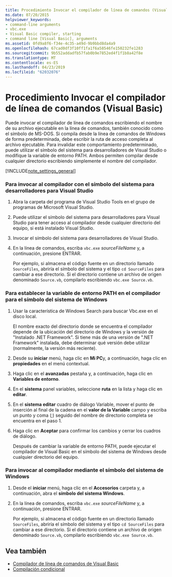 ```yaml
---
title: Procedimiento Invocar el compilador de línea de comandos (Visual Basic)
ms.date: 07/20/2015
helpviewer_keywords:
- command-line arguments
- vbc.exe
- Visual Basic compiler, starting
- command line [Visual Basic], arguments
ms.assetid: 0fd9a8f6-f34e-4c35-a49d-9b9bbd8da4a9
ms.openlocfilehash: 67cad0df3f10ff1fa1f6a58546fe150232fe1283
ms.sourcegitcommit: 9b552addadfb57fab0b9e7852ed4f1f1b8a42f8e
ms.translationtype: MT
ms.contentlocale: es-ES
ms.lasthandoff: 04/23/2019
ms.locfileid: "62032076"
---
```

# <a name="how-to-invoke-the-command-line-compiler-visual-basic"></a>Procedimiento Invocar el compilador de línea de comandos (Visual Basic)
Puede invocar el compilador de línea de comandos escribiendo el nombre de su archivo ejecutable en la línea de comandos, también conocido como el símbolo de MS-DOS. Si compila desde la línea de comandos de Windows de forma predeterminada, debe escribir la ruta de acceso completa al archivo ejecutable. Para invalidar este comportamiento predeterminado, puede utilizar el símbolo del sistema para desarrolladores de Visual Studio o modifique la variable de entorno PATH. Ambos permiten compilar desde cualquier directorio escribiendo simplemente el nombre del compilador.  
  
[!INCLUDE[note_settings_general](~/includes/note-settings-general-md.md)]  
  
### <a name="to-invoke-the-compiler-using-the-developer-command-prompt-for-visual-studio"></a>Para invocar al compilador con el símbolo del sistema para desarrolladores para Visual Studio  
  
1. Abra la carpeta del programa de Visual Studio Tools en el grupo de programas de Microsoft Visual Studio.  
  
2. Puede utilizar el símbolo del sistema para desarrolladores para Visual Studio para tener acceso al compilador desde cualquier directorio del equipo, si está instalado Visual Studio.  
  
3. Invocar el símbolo del sistema para desarrolladores de Visual Studio.  
  
4. En la línea de comandos, escriba `vbc.exe` *sourceFileName* y, a continuación, presione ENTRAR.  
  
     Por ejemplo, si almacena el código fuente en un directorio llamado `SourceFiles`, abriría el símbolo del sistema y el tipo `cd SourceFiles` para cambiar a ese directorio. Si el directorio contiene un archivo de origen denominado `Source.vb`, compilarlo escribiendo `vbc.exe Source.vb`.  
  
### <a name="to-set-the-path-environment-variable-to-the-compiler-for-the-windows-command-prompt"></a>Para establecer la variable de entorno PATH en el compilador para el símbolo del sistema de Windows  
  
1. Usar la característica de Windows Search para buscar Vbc.exe en el disco local.  
  
     El nombre exacto del directorio donde se encuentra el compilador depende de la ubicación del directorio de Windows y la versión de "Instalado .NET Framework". Si tiene más de una versión de ".NET Framework" instalada, debe determinar qué versión debe utilizar (normalmente, la versión más reciente).  
  
2. Desde su **iniciar** menú, haga clic en **Mi PC**y, a continuación, haga clic en **propiedades** en el menú contextual.  
  
3. Haga clic en el **avanzadas** pestaña y, a continuación, haga clic en **Variables de entorno**.  
  
4. En el **sistema** panel variables, seleccione **ruta** en la lista y haga clic en **editar**.  
  
5. En el **sistema editar** cuadro de diálogo Variable, mover el punto de inserción al final de la cadena en el **valor de la Variable** campo y escriba un punto y coma (;) seguido del nombre de directorio completa se encuentra en el paso 1.  
  
6. Haga clic en **Aceptar** para confirmar los cambios y cerrar los cuadros de diálogo.  
  
     Después de cambiar la variable de entorno PATH, puede ejecutar el compilador de Visual Basic en el símbolo del sistema de Windows desde cualquier directorio del equipo.  
  
### <a name="to-invoke-the-compiler-using-the-windows-command-prompt"></a>Para invocar al compilador mediante el símbolo del sistema de Windows  
  
1. Desde el **iniciar** menú, haga clic en el **Accesorios** carpeta y, a continuación, abra el **símbolo del sistema Windows**.  
  
2. En la línea de comandos, escriba `vbc.exe` *sourceFileName* y, a continuación, presione ENTRAR.  
  
     Por ejemplo, si almacena el código fuente en un directorio llamado `SourceFiles`, abriría el símbolo del sistema y el tipo `cd SourceFiles` para cambiar a ese directorio. Si el directorio contiene un archivo de origen denominado `Source.vb`, compilarlo escribiendo `vbc.exe Source.vb`.  
  
## <a name="see-also"></a>Vea también

- [Compilador de línea de comandos de Visual Basic](../../../visual-basic/reference/command-line-compiler/index.md)
- [Compilación condicional](../../../visual-basic/programming-guide/program-structure/conditional-compilation.md)
